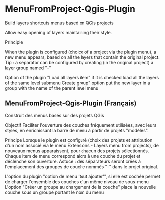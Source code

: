 MenuFromProject-Qgis-Plugin
===========================

Build layers shortcuts menus based on QGis projects

Allow easy opening of layers maintaining their style.

Principle

When the plugin is configured (choice of a project via the plugin menu), a new menu appears, based on all the layers that contain the original project.
Tip : a separator can be configured by creating (in the original project) a layer group named "-"

Option of the plugin "Load all layers item" if it is checked load all the layers of the same level submenu
Create group" option put the new layer in a group with the name of the parent level menu 

MenuFromProject-Qgis-Plugin (Français)
--------------------------------------

Construit des menus basés sur des projets QGis
	
Objectif
Faciliter l'ouverture des couches fréquement utilisées, avec leurs styles, en enrichissant la barre de menu à partir de projets "modèles".

Principe
Lorsque le plugin est configuré (choix des projets et attribution d'un nom associé via le menu Extensions - Layers menu from projects), de nouveaux menus apparaissent, pour chacun des projets sélectionnés. Chaque item de menu correspond alors à une couche du projet et déclenche son ouverture.
Astuce : des séparateurs seront crées à l'emplacement des groupes de couche nommés "-" dans le projet original.

L'option du plugin "option de menu 'tout ajouter'", si elle est cochée permet de charger l'ensemble des couches d'un même niveau de sous-menu
L'option "Créer un groupe au chargement de la couche" place la nouvelle couche sous un groupe portant le nom du menu 
